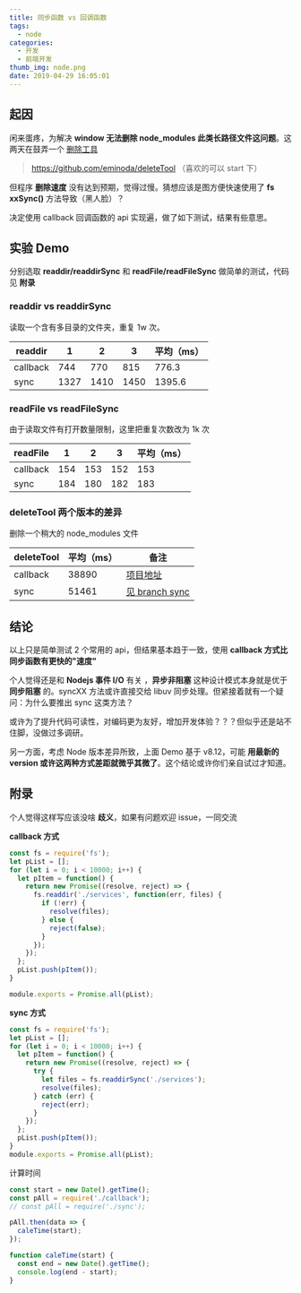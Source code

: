 ```yaml
---
title: 同步函数 vs 回调函数
tags:
  - node
categories:
  - 开发
  - 前端开发
thumb_img: node.png
date: 2019-04-29 16:05:01
---
```


## 起因

闲来蛋疼，为解决 **window 无法删除 node_modules 此类长路径文件这问题**。这两天在鼓弄一个 [删除工具](https://github.com/eminoda/deleteTool)

> https://github.com/eminoda/deleteTool （喜欢的可以 start 下）

但程序 **删除速度** 没有达到预期，觉得过慢。猜想应该是图方便快速使用了 **fs xxSync()** 方法导致（黑人脸）？

决定使用 callback 回调函数的 api 实现遍，做了如下测试，结果有些意思。

## 实验 Demo

分别选取 **readdir/readdirSync** 和 **readFile/readFileSync** 做简单的测试，代码见 **附录**

### readdir vs readdirSync

读取一个含有多目录的文件夹，重复 1w 次。

| readdir  | 1    | 2    | 3    | 平均（ms） |
| -------- | ---- | ---- | ---- | ---------- |
| callback | 744  | 770  | 815  | 776.3      |
| sync     | 1327 | 1410 | 1450 | 1395.6     |

### readFile vs readFileSync

由于读取文件有打开数量限制，这里把重复次数改为 1k 次

| readFile | 1   | 2   | 3   | 平均（ms） |
| -------- | --- | --- | --- | ---------- |
| callback | 154 | 153 | 152 | 153        |
| sync     | 184 | 180 | 182 | 183        |

### deleteTool 两个版本的差异

删除一个稍大的 node_modules 文件

| deleteTool | 平均（ms） | 备注                                                              |
| ---------- | ---------- | ----------------------------------------------------------------- |
| callback   | 38890      | [项目地址](https://github.com/eminoda/deleteTool/tree/sync)       |
| sync       | 51461      | [见 branch sync](https://github.com/eminoda/deleteTool/tree/sync) |

## 结论

以上只是简单测试 2 个常用的 api，但结果基本趋于一致，使用 **callback 方式比同步函数有更快的"速度"**

个人觉得还是和 **Nodejs 事件 I/O** 有关 ，**异步非阻塞** 这种设计模式本身就是优于 **同步阻塞** 的。syncXX 方法或许直接交给 libuv 同步处理。但紧接着就有一个疑问：为什么要推出 sync 这类方法？

或许为了提升代码可读性，对编码更为友好，增加开发体验？？？但似乎还是站不住脚，没做过多调研。

另一方面，考虑 Node 版本差异所致，上面 Demo 基于 v8.12，可能 **用最新的 version 或许这两种方式差距就微乎其微了**。这个结论或许你们亲自试过才知道。

## 附录

个人觉得这样写应该没啥 **歧义**，如果有问题欢迎 issue，一同交流

**callback 方式**

```js
const fs = require('fs');
let pList = [];
for (let i = 0; i < 10000; i++) {
  let pItem = function() {
    return new Promise((resolve, reject) => {
      fs.readdir('./services', function(err, files) {
        if (!err) {
          resolve(files);
        } else {
          reject(false);
        }
      });
    });
  };
  pList.push(pItem());
}

module.exports = Promise.all(pList);
```

**sync 方式**

```js
const fs = require('fs');
let pList = [];
for (let i = 0; i < 10000; i++) {
  let pItem = function() {
    return new Promise((resolve, reject) => {
      try {
        let files = fs.readdirSync('./services');
        resolve(files);
      } catch (err) {
        reject(err);
      }
    });
  };
  pList.push(pItem());
}
module.exports = Promise.all(pList);
```

计算时间

```js
const start = new Date().getTime();
const pAll = require('./callback');
// const pAll = require('./sync');

pAll.then(data => {
  caleTime(start);
});

function caleTime(start) {
  const end = new Date().getTime();
  console.log(end - start);
}
```
